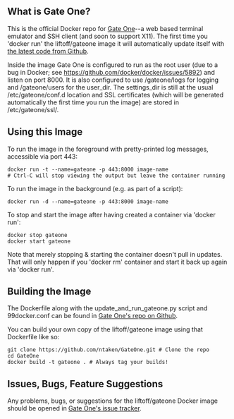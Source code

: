 What is Gate One?
-----------------

This is the official Docker repo for [Gate One][1]--a web based terminal emulator and SSH client (and soon to support X11).  The first time you 'docker run' the liftoff/gateone image it will automatically update itself with [the latest code from Github][2].

Inside the image Gate One is configured to run as the root user (due to a bug in Docker; see https://github.com/docker/docker/issues/5892) and listen on port 8000.  It is also configured to use /gateone/logs for logging and /gateone/users for the user_dir.  The settings_dir is still at the usual /etc/gateone/conf.d location and SSL certificates (which will be generated automatically the first time you run the image) are stored in /etc/gateone/ssl/.

Using this Image
----------------

To run the image in the foreground with pretty-printed log messages, accessible via port 443:

    docker run -t --name=gateone -p 443:8000 image-name
    # Ctrl-C will stop viewing the output but leave the container running

To run the image in the background (e.g. as part of a script):

    docker run -d --name=gateone -p 443:8000 image-name

To stop and start the image after having created a container via 'docker run':

    docker stop gateone
    docker start gateone

Note that merely stopping & starting the container doesn't pull in updates.  That will only happen if you 'docker rm' container and start it back up again via 'docker run'.

Building the Image
------------------

The Dockerfile along with the update_and_run_gateone.py script and 99docker.conf can be found in [Gate One's repo on Github][3].

You can build your own copy of the liftoff/gateone image using that Dockerfile like so:

    git clone https://github.com/ntaken/GateOne.git # Clone the repo
    cd GateOne
    docker build -t gateone . # Always tag your builds!

Issues, Bugs, Feature Suggestions
---------------------------------

Any problems, bugs, or suggestions for the liftoff/gateone Docker image should be opened in [Gate One's issue tracker][4].


  [1]: http://liftoffsoftware.com/Products/GateOne
  [2]: https://github.com/liftoff/GateOne
  [3]: https://github.com/liftoff/GateOne/tree/master/docker
  [4]: https://github.com/liftoff/GateOne/issues
